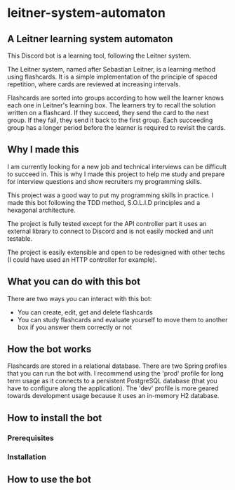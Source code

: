 # leitner-system-automaton

## A Leitner learning system automaton

This Discord bot is a learning tool, following the Leitner system.

The Leitner system, named after Sebastian Leitner, is a learning method using flashcards.
It is a simple implementation of the principle of spaced repetition, where cards are reviewed at increasing intervals.

Flashcards are sorted into groups according to how well the learner knows each one in Leitner's learning box.
The learners try to recall the solution written on a flashcard. If they succeed, they send the card to the next group.
If they fail, they send it back to the first group.
Each succeeding group has a longer period before the learner is required to revisit the cards.

## Why I made this

I am currently looking for a new job and technical interviews can be difficult to succeed in.
This is why I made this project to help me study and prepare for interview questions and show recruiters my programming skills.

This project was a good way to put my programming skills in practice.
I made this bot following the TDD method, S.O.L.I.D principles and a hexagonal architecture.

The project is fully tested except for the API controller part it uses an external library to connect to Discord and is not easily mocked and unit testable.

The project is easily extensible and open to be redesigned with other techs (I could have used an HTTP controller for example).

## What you can do with this bot

There are two ways you can interact with this bot:
- You can create, edit, get and delete flashcards
- You can study flashcards and evaluate yourself to move them to another box if you answer them correctly or not

## How the bot works

Flashcards are stored in a relational database. There are two Spring profiles that you can run the bot with.
I recommend using the 'prod' profile for long term usage as it connects to a persistent PostgreSQL database (that you have to configure along the application).
The 'dev' profile is more geared towards development usage because it uses an in-memory H2 database.

## How to install the bot

### Prerequisites

### Installation

## How to use the bot
